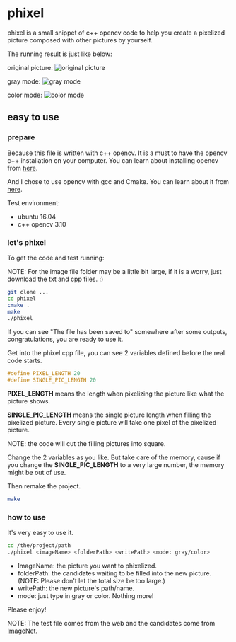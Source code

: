 # phixel
phixel is a small snippet of c++ opencv code to help you create a pixelized picture
 composed with other pictures by yourself.

 The running result is just like below:

 original picture:
 ![original picture]()

 gray mode:
 ![gray mode]()

 color mode:
 ![color mode]()

## easy to use
### prepare
Because this file is written with c++ opencv. It is a must to have the opencv c++ 
installation on your computer. You can learn about installing opencv from [here](http://docs.opencv.org/3.1.0/d7/d9f/tutorial_linux_install.html#gsc.tab=0).

And I chose to use opencv with gcc and Cmake. You can learn about it from [here](http://docs.opencv.org/3.1.0/db/df5/tutorial_linux_gcc_cmake.html#gsc.tab=0).

Test environment:

+ ubuntu 16.04
+ c++ opencv 3.10
### let's phixel
To get the code and test running:

NOTE: For the image file folder may be a little bit large, if it is a worry, just download the txt and cpp files. :)


```bash
git clone ...
cd phixel
cmake .
make
./phixel
```

If you can see "The file has been saved to" somewhere after some outputs, congratulations, you are ready to use it.

Get into the phixel.cpp file, you can see 2 variables defined before the real code starts.

```c++
#define PIXEL_LENGTH 20
#define SINGLE_PIC_LENGTH 20
```

**PIXEL_LENGTH** means the length when pixelizing the picture like what the picture shows.

**SINGLE_PIC_LENGTH** means the single picture length when filling the pixelized picture.
Every single picture will take one pixel of the pixelized picture.
![]()

NOTE: the code will cut the filling pictures into square.

Change the 2 variables as you like. But take care of the memory, cause if you change the **SINGLE_PIC_LENGTH** 
to a very large number, the memory might be out of use.

Then remake the project.

```bash
make
```

### how to use
It's very easy to use it.

```bash
cd /the/project/path
./phixel <imageName> <folderPath> <writePath> <mode: gray/color>
```

+ ImageName: the picture you want to phixelized.
+ folderPath: the candidates waiting to be filled into the new picture.(NOTE: Please don't let the total size be too large.)
+ writePath: the new picture's path/name.
+ mode: just type in gray or color. Nothing more!

Please enjoy!


NOTE: The test file comes from the web and the candidates come from [ImageNet](http://www.image-net.org/).
